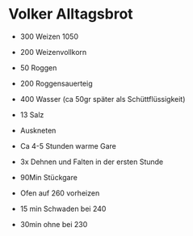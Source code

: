 # Volker Alltagsbrot


* 300 Weizen 1050
* 200 Weizenvollkorn
* 50 Roggen 
* 200 Roggensauerteig
* 400 Wasser (ca 50gr später als Schüttflüssigkeit)
* 13 Salz

* Auskneten
* Ca 4-5 Stunden warme Gare
* 3x Dehnen und Falten in der ersten Stunde
* 90Min Stückgare
* Ofen auf 260 vorheizen
* 15 min Schwaden bei 240 
* 30min ohne bei 230
